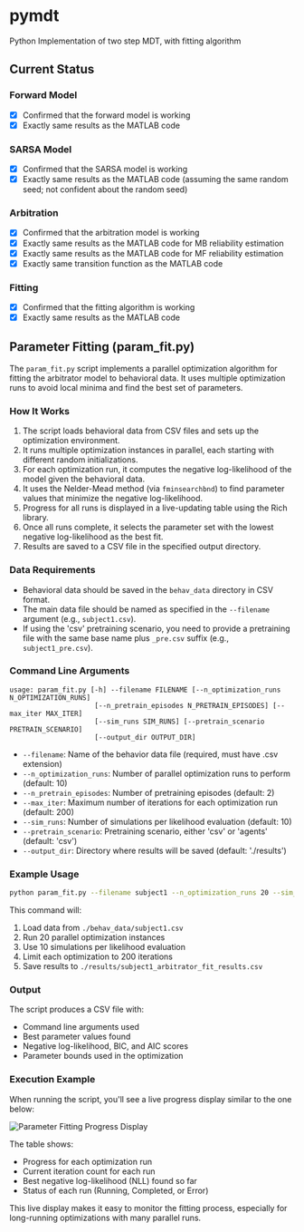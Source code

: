 # pymdt

Python Implementation of two step MDT, with fitting algorithm

## Current Status

### Forward Model

- [x] Confirmed that the forward model is working
- [x] Exactly same results as the MATLAB code

### SARSA Model

- [x] Confirmed that the SARSA model is working
- [x] Exactly same results as the MATLAB code (assuming the same random seed; not confident about the random seed)

### Arbitration

- [x] Confirmed that the arbitration model is working
- [x] Exactly same results as the MATLAB code for MB reliability estimation
- [x] Exactly same results as the MATLAB code for MF reliability estimation
- [x] Exactly same transition function as the MATLAB code

### Fitting

- [x] Confirmed that the fitting algorithm is working
- [x] Exactly same results as the MATLAB code

## Parameter Fitting (param_fit.py)

The `param_fit.py` script implements a parallel optimization algorithm for fitting the arbitrator model to behavioral data. It uses multiple optimization runs to avoid local minima and find the best set of parameters.

### How It Works

1. The script loads behavioral data from CSV files and sets up the optimization environment.
2. It runs multiple optimization instances in parallel, each starting with different random initializations.
3. For each optimization run, it computes the negative log-likelihood of the model given the behavioral data.
4. It uses the Nelder-Mead method (via `fminsearchbnd`) to find parameter values that minimize the negative log-likelihood.
5. Progress for all runs is displayed in a live-updating table using the Rich library.
6. Once all runs complete, it selects the parameter set with the lowest negative log-likelihood as the best fit.
7. Results are saved to a CSV file in the specified output directory.

### Data Requirements

- Behavioral data should be saved in the `behav_data` directory in CSV format.
- The main data file should be named as specified in the `--filename` argument (e.g., `subject1.csv`).
- If using the 'csv' pretraining scenario, you need to provide a pretraining file with the same base name plus `_pre.csv` suffix (e.g., `subject1_pre.csv`).

### Command Line Arguments

```
usage: param_fit.py [-h] --filename FILENAME [--n_optimization_runs N_OPTIMIZATION_RUNS]
                     [--n_pretrain_episodes N_PRETRAIN_EPISODES] [--max_iter MAX_ITER]
                     [--sim_runs SIM_RUNS] [--pretrain_scenario PRETRAIN_SCENARIO]
                     [--output_dir OUTPUT_DIR]
```

- `--filename`: Name of the behavior data file (required, must have .csv extension)
- `--n_optimization_runs`: Number of parallel optimization runs to perform (default: 10)
- `--n_pretrain_episodes`: Number of pretraining episodes (default: 2)
- `--max_iter`: Maximum number of iterations for each optimization run (default: 200)
- `--sim_runs`: Number of simulations per likelihood evaluation (default: 10)
- `--pretrain_scenario`: Pretraining scenario, either 'csv' or 'agents' (default: 'csv')
- `--output_dir`: Directory where results will be saved (default: './results')

### Example Usage

```bash
python param_fit.py --filename subject1 --n_optimization_runs 20 --sim_runs 10 --max_iter 200 --output_dir ./results
```

This command will:

1. Load data from `./behav_data/subject1.csv`
2. Run 20 parallel optimization instances
3. Use 10 simulations per likelihood evaluation
4. Limit each optimization to 200 iterations
5. Save results to `./results/subject1_arbitrator_fit_results.csv`

### Output

The script produces a CSV file with:

- Command line arguments used
- Best parameter values found
- Negative log-likelihood, BIC, and AIC scores
- Parameter bounds used in the optimization

### Execution Example

When running the script, you'll see a live progress display similar to the one below:

![Parameter Fitting Progress Display](https://github.com/user-attachments/assets/6f84cac1-107f-4aca-9523-111dbe3f9497)

The table shows:

- Progress for each optimization run
- Current iteration count for each run
- Best negative log-likelihood (NLL) found so far
- Status of each run (Running, Completed, or Error)

This live display makes it easy to monitor the fitting process, especially for long-running optimizations with many parallel runs.